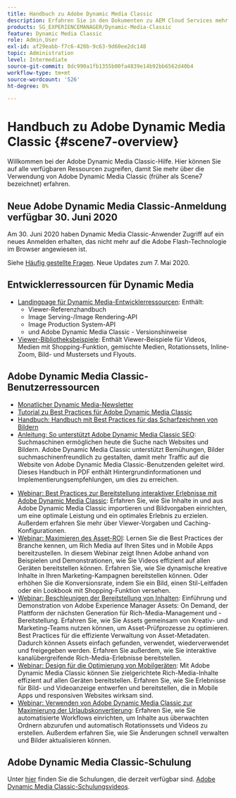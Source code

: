 ```yaml
---
title: Handbuch zu Adobe Dynamic Media Classic
description: Erfahren Sie in den Dokumenten zu AEM Cloud Services mehr über die Verwendung von Adobe Dynamic Media Classic zur Verwaltung von Videos, Flyouts und mehr.
products: SG_EXPERIENCEMANAGER/Dynamic-Media-Classic
feature: Dynamic Media Classic
role: Admin,User
exl-id: af29eabb-f7c6-420b-9c63-9d60ee2dc148
topic: Administration
level: Intermediate
source-git-commit: 8dc990a1fb1355b00fa4839e14b92bb6562d40b4
workflow-type: tm+mt
source-wordcount: '526'
ht-degree: 0%

---
```


# Handbuch zu Adobe Dynamic Media Classic {#scene7-overview}

Willkommen bei der Adobe Dynamic Media Classic-Hilfe. Hier können Sie auf alle verfügbaren Ressourcen zugreifen, damit Sie mehr über die Verwendung von Adobe Dynamic Media Classic (früher als Scene7 bezeichnet) erfahren.

## Neue Adobe Dynamic Media Classic-Anmeldung verfügbar 30. Juni 2020

Am 30. Juni 2020 haben Dynamic Media Classic-Anwender Zugriff auf ein neues Anmelden erhalten, das nicht mehr auf die Adobe Flash-Technologie im Browser angewiesen ist.

Siehe [Häufig gestellte Fragen](new-ui-2020.md). Neue Updates zum 7. Mai 2020.

## Entwicklerressourcen für Dynamic Media

* [Landingpage für Dynamic Media-Entwicklerressourcen](https://experienceleague.adobe.com/en/docs/dynamic-media-developer-resources): Enthält:
   * Viewer-Referenzhandbuch
   * Image Serving-/Image Rendering-API
   * Image Production System-API
   * und Adobe Dynamic Media Classic - Versionshinweise
* [Viewer-Bibliotheksbeispiele](https://landing.adobe.com/en/na/dynamic-media/ctir-2755/live-demos.html): Enthält Viewer-Beispiele für Videos, Medien mit Shopping-Funktion, gemischte Medien, Rotationssets, Inline-Zoom, Bild- und Mustersets und Flyouts.

## Adobe Dynamic Media Classic-Benutzerressourcen

* [Monatlicher Dynamic Media-Newsletter](dynamic-media-newsletter.md)
* [Tutorial zu Best Practices für Adobe Dynamic Media Classic](https://experienceleague.adobe.com/en/docs/experience-manager-learn/dynamic-media-classic-tutorial/overview)
* [Handbuch: Handbuch mit Best Practices für das Scharfzeichnen von Bildern](/help/using/assets/s7_sharpening_images.pdf)
* [Anleitung: So unterstützt Adobe Dynamic Media Classic SEO](/help/using/assets/s7_seo.pdf): Suchmaschinen ermöglichen heute die Suche nach Websites und Bildern. Adobe Dynamic Media Classic unterstützt Bemühungen, Bilder suchmaschinenfreundlich zu gestalten, damit mehr Traffic auf die Website von Adobe Dynamic Media Classic-Benutzenden geleitet wird. Dieses Handbuch in PDF enthält Hintergrundinformationen und Implementierungsempfehlungen, um dies zu erreichen.
<!-- * [Webinar: Best Practices for Responsive Design](http://offers.adobe.com/en/na/marketing/landings/_40458_responsive_design_live_on_demand_webinar.html): Learn practical tips on how to improve your mobile strategy. See real-world examples of responsive design in action. Create one primary asset that works across multiple devices and increase mobile performance by dynamically changing the resolution of images or the orientation of images for portrait or landscape displays. Learn how to also dynamically crop, scale, or resize images. -->
* [Webinar: Best Practices zur Bereitstellung interaktiver Erlebnisse mit Adobe Dynamic Media Classic](https://seminars.adobeconnect.com/p7wb8ej3u6d/): Erfahren Sie, wie Sie Inhalte in und aus Adobe Dynamic Media Classic importieren und Bildvorgaben einrichten, um eine optimale Leistung und ein optimales Erlebnis zu erzielen. Außerdem erfahren Sie mehr über Viewer-Vorgaben und Caching-Konfigurationen.
* [Webinar: Maximieren des Asset-ROI](https://adobecustomersuccess.adobeconnect.com/p5ar3hfrrec/?launcher=false&fcsContent=true&pbMode=normal&proto=true): Lernen Sie die Best Practices der Branche kennen, um Rich Media auf Ihren Sites und in Mobile Apps bereitzustellen. In diesem Webinar zeigt Ihnen Adobe anhand von Beispielen und Demonstrationen, wie Sie Videos effizient auf allen Geräten bereitstellen können. Erfahren Sie, wie Sie dynamische kreative Inhalte in Ihren Marketing-Kampagnen bereitstellen können. Oder erhöhen Sie die Konversionsrate, indem Sie ein Bild, einen Stil-Leitfaden oder ein Lookbook mit Shopping-Funktion versehen.
* [Webinar: Beschleunigen der Bereitstellung von Inhalten](https://adobecustomersuccess.adobeconnect.com/p88ducm9pqv/): Einführung und Demonstration von Adobe Experience Manager Assets: On Demand, der Plattform der nächsten Generation für Rich-Media-Management und -Bereitstellung. Erfahren Sie, wie Sie Assets gemeinsam von Kreativ- und Marketing-Teams nutzen können, um Asset-Prüfprozesse zu optimieren. Best Practices für die effiziente Verwaltung von Asset-Metadaten. Dadurch können Assets einfach gefunden, verwendet, wiederverwendet und freigegeben werden. Erfahren Sie außerdem, wie Sie interaktive kanalübergreifende Rich-Media-Erlebnisse bereitstellen.
* [Webinar: Design für die Optimierung von Mobilgeräten](https://adobecustomersuccess.adobeconnect.com/p6oqd3wydif/?launcher=false&fcsContent=true&pbMode=normal&proto=true): Mit Adobe Dynamic Media Classic können Sie zielgerichtete Rich-Media-Inhalte effizient auf allen Geräten bereitstellen. Erfahren Sie, wie Sie Erlebnisse für Bild- und Videoanzeige entwerfen und bereitstellen, die in Mobile Apps und responsiven Websites wirksam sind.
* [Webinar: Verwenden von Adobe Dynamic Media Classic zur Maximierung der Urlaubskonvertierung](https://adobecustomersuccess.adobeconnect.com/p32n1yr85c9/?proto=true): Erfahren Sie, wie Sie automatisierte Workflows einrichten, um Inhalte aus überwachten Ordnern abzurufen und automatisch Rotationssets und Videos zu erstellen. Außerdem erfahren Sie, wie Sie Änderungen schnell verwalten und Bilder aktualisieren können.

## Adobe Dynamic Media Classic-Schulung

Unter [hier](https://learning.adobe.com/catalog.html#product=adobe-scene7) finden Sie die Schulungen, die derzeit verfügbar sind.
[Adobe Dynamic Media Classic-Schulungsvideos](/help/using/training-videos.md).
